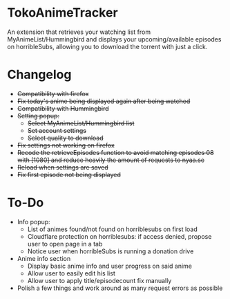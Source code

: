 # TokoAnimeTracker
An extension that retrieves your watching list from MyAnimeList/Hummingbird and displays your upcoming/available episodes on horribleSubs, allowing you to download the torrent with just a click.

# Changelog
+ ~~Compatibility with firefox~~
+ ~~Fix today's anime being displayed again after being watched~~
+ ~~Compatibility with Hummingbird~~
+ ~~Setting popup:~~
	+ ~~Select MyAnimeList/Hummingbird list~~
	+ ~~Set account settings~~
	+ ~~Select quality to download~~
+ ~~Fix settings not working on firefox~~
+ ~~Recode the retrieveEpisodes function to avoid matching episodes 08 with [1080] and reduce heavily the amount of requests to nyaa.se~~
+ ~~Reload when settings are saved~~
+ ~~Fix first episode not being displayed~~
# To-Do
+ Info popup:
	+ List of animes found/not found on horriblesubs on first load
	+ Cloudflare protection on horriblesubs: if access denied, propose user to open page in a tab
	+ Notice user when horribleSubs is running a donation drive
+ Anime info section
	+ Display basic anime info and user progress on said anime
	+ Allow user to easily edit his list
	+ Allow user to apply title/episodecount fix manually
+ Polish a few things and work around as many request errors as possible